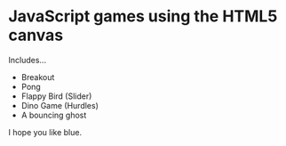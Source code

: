 # JavaScript games using the HTML5 canvas
Includes...
- Breakout
- Pong
- Flappy Bird (Slider)
- Dino Game (Hurdles)
- A bouncing ghost

I hope you like blue.
